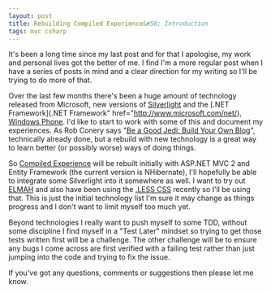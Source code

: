 ```yaml
---
layout: post
title: Rebuilding Compiled Experience&#58; Introduction
tags: mvc csharp
---
```


It's been a long time since my last post and for that I apologise, my work and personal lives got the better of me. I find I'm a more regular post when I have a series of posts in mind and a clear direction for my writing so I'll be trying to do more of that.

Over the last few months there's been a huge amount of technology released from Microsoft, new versions of [Silverlight](http://silverlight.net/) and the [.NET Framework](.NET Framework" href="http://www.microsoft.com/net/), [Windows Phone](http://developer.windowsphone.com/). I'd like to start to work with some of this and document my experiences. As Rob Conery says "[Be a Good Jedi: Build Your Own Blog](http://blog.wekeroad.com/blog/be-a-good-jedi-build-your-own-blog/)", technically already done, but a rebuild with new technology is a great way to learn better (or possibly worse) ways of doing things.

So [Compiled Experience](/) will be rebuilt initially with ASP.NET MVC 2 and Entity Framework (the current version is NHibernate), I'll hopefully be able to integrate some Silverlight into it somewhere as well. I want to try out [ELMAH](http://code.google.com/p/elmah/) and also have been using the [.LESS CSS](http://dotlesscss.com/) recently so I'll be using that. This is just the initial technology list I'm sure it may change as things progress and I don't want to limit myself too much yet.

Beyond technologies I really want to push myself to some TDD, without some discipline I find myself in a "Test Later" mindset so trying to get those tests written first will be a challenge. The other challenge will be to ensure any bugs I come across are first verified with a failing test rather than just jumping into the code and trying to fix the issue.

If you've got any questions, comments or suggestions then please let me know.
